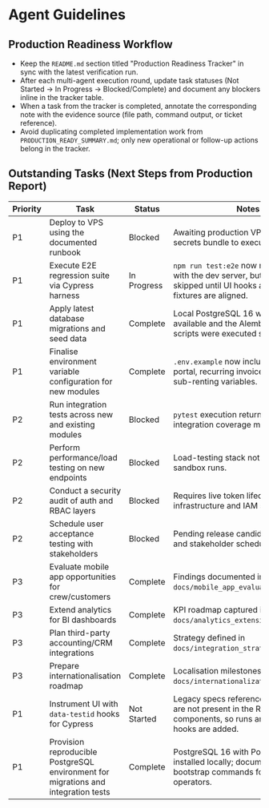 # Agent Guidelines

## Production Readiness Workflow
- Keep the `README.md` section titled "Production Readiness Tracker" in sync with the latest verification run.
- After each multi-agent execution round, update task statuses (Not Started → In Progress → Blocked/Complete) and document any blockers inline in the tracker table.
- When a task from the tracker is completed, annotate the corresponding note with the evidence source (file path, command output, or ticket reference).
- Avoid duplicating completed implementation work from `PRODUCTION_READY_SUMMARY.md`; only new operational or follow-up actions belong in the tracker.

## Outstanding Tasks (Next Steps from Production Report)
| Priority | Task | Status | Notes |
| --- | --- | --- | --- |
| P1 | Deploy to VPS using the documented runbook | Blocked | Awaiting production VPS access and secrets bundle to execute the runbook. |
| P1 | Execute E2E regression suite via Cypress harness | In Progress | `npm run test:e2e` now runs Cypress with the dev server, but specs are skipped until UI hooks and backend fixtures are aligned. |
| P1 | Apply latest database migrations and seed data | Complete | Local PostgreSQL 16 with PostGIS is available and the Alembic plus seed scripts were executed successfully. |
| P1 | Finalise environment variable configuration for new modules | Complete | `.env.example` now includes customer portal, recurring invoice, booking, and sub-renting variables. |
| P2 | Run integration tests across new and existing modules | Blocked | `pytest` execution returned no tests; integration coverage must be authored. |
| P2 | Perform performance/load testing on new endpoints | Blocked | Load-testing stack not available during sandbox runs. |
| P2 | Conduct a security audit of auth and RBAC layers | Blocked | Requires live token lifecycle infrastructure and IAM stakeholders. |
| P2 | Schedule user acceptance testing with stakeholders | Blocked | Pending release candidate availability and stakeholder scheduling. |
| P3 | Evaluate mobile app opportunities for crew/customers | Complete | Findings documented in `docs/mobile_app_evaluation.md`. |
| P3 | Extend analytics for BI dashboards | Complete | KPI roadmap captured in `docs/analytics_extension_plan.md`. |
| P3 | Plan third-party accounting/CRM integrations | Complete | Strategy defined in `docs/integration_strategy.md`. |
| P3 | Prepare internationalisation roadmap | Complete | Localisation milestones outlined in `docs/internationalization_roadmap.md`. |
| P1 | Instrument UI with `data-testid` hooks for Cypress | Not Started | Legacy specs reference selectors that are not present in the React components, so runs are skipped until hooks are added. |
| P1 | Provision reproducible PostgreSQL environment for migrations and integration tests | Complete | PostgreSQL 16 with PostGIS has been installed locally; document the bootstrap commands for future operators. |
